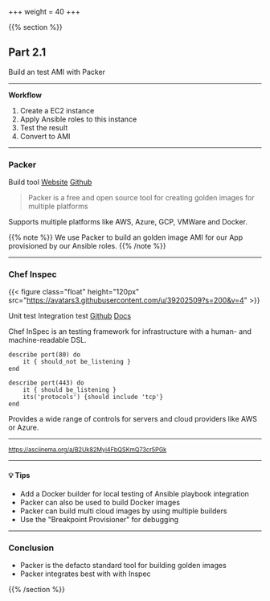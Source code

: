 +++
weight = 40
+++

{{% section %}}

## Part 2.1

Build an test AMI with Packer

---

**Workflow**

1. Create a EC2 instance
2. Apply Ansible roles to this instance
3. Test the result
4. Convert to AMI

---

### Packer

<span class="badge tool">Build tool</span> <span class="badge">[Website](https://www.packer.io/)</span> <span class="badge">[Github](https://github.com/hashicorp/packer)</span>

> Packer is a free and open source tool for creating golden images for multiple platforms

Supports multiple platforms like AWS, Azure, GCP, VMWare and Docker.

{{% note %}}
We use Packer to build an golden image AMI for our App provisioned by our Ansible roles.
{{% /note %}}

---

### Chef Inspec

{{< figure class="float" height="120px" src="https://avatars3.githubusercontent.com/u/39202509?s=200&v=4" >}}

<span class="badge tool">Unit test</span>
<span class="badge tool">Integration test</span>
<span class="badge">[Github](https://github.com/inspec/inspec)</span>
<span class="badge">[Docs](https://www.inspec.io/)</span>

Chef InSpec is an testing framework for infrastructure with a human- and machine-readable DSL.

    describe port(80) do
        it { should_not be_listening }
    end

    describe port(443) do
        it { should be_listening }
        its('protocols') {should include 'tcp'}
    end

Provides a wide range of controls for servers and cloud providers like AWS or Azure.

---

<script id="asciicast-B2Uk82Myi4FbQSKmQ73cr5PGk" src="https://asciinema.org/a/B2Uk82Myi4FbQSKmQ73cr5PGk.js" async></script>

<small>https://asciinema.org/a/B2Uk82Myi4FbQSKmQ73cr5PGk</small>

---

#### 💡 Tips

- Add a Docker builder for local testing of Ansible playbook integration
- Packer can also be used to build Docker images
- Packer can build multi cloud images by using multiple builders
- Use the "Breakpoint Provisioner" for debugging

---

### Conclusion

- Packer is the defacto standard tool for building golden images
- Packer integrates best with with Inspec

{{% /section %}}
